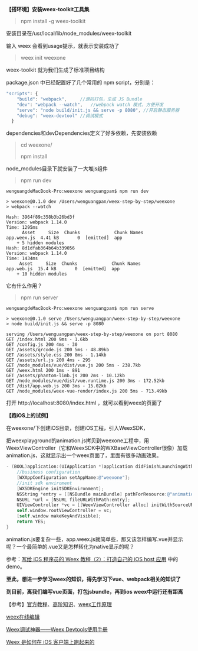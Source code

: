 **【搭环境】安装weex-toolkit工具集**

> npm install -g weex-toolkit

安装目录在/usr/local/lib/node_modules/weex-toolkit

输入 weex  会看到usage提示，就表示安装成功了



> weex init weexone

weex-toolkit 就为我们生成了标准项目结构

package.json 中已经配置好了几个常用的 npm script，分别是：

```javascript
"scripts": {
    "build": "webpack",		//源码打包，生成 JS Bundle
    "dev": "webpack --watch",	//webpack watch 模式，方便开发
    "serve": "node build/init.js && serve -p 8080",	//开启静态服务器
    "debug": "weex-devtool"	//调试模式
  }
```

dependencies和devDependencies定义了好多依赖，先安装依赖

> cd weexone/
>
> npm install

node_modules目录下就安装了一大堆js组件



> npm run dev	

```shell
wenguangdeMacBook-Pro:weexone wenguangpan$ npm run dev

> weexone@0.1.0 dev /Users/wenguangpan/weex-step-by-step/weexone
> webpack --watch

Hash: 3964f89c358b3b26bd3f
Version: webpack 1.14.0
Time: 1295ms
      Asset     Size  Chunks             Chunk Names
app.weex.js  4.41 kB       0  [emitted]  app
    + 5 hidden modules
Hash: 8d1dfab364b64b339056
Version: webpack 1.14.0
Time: 1434ms
     Asset     Size  Chunks             Chunk Names
app.web.js  15.4 kB       0  [emitted]  app
    + 10 hidden modules

```

它有什么作用？



> npm run server

```shell
wenguangdeMacBook-Pro:weexone wenguangpan$ npm run serve

> weexone@0.1.0 serve /Users/wenguangpan/weex-step-by-step/weexone
> node build/init.js && serve -p 8080

serving /Users/wenguangpan/weex-step-by-step/weexone on port 8080
GET /index.html 200 9ms - 1.6kb
GET /config.js 200 4ms - 30
GET /assets/qrcode.js 200 5ms - 48.89kb
GET /assets/style.css 200 8ms - 1.14kb
GET /assets/url.js 200 4ms - 295
GET /node_modules/vue/dist/vue.js 200 5ms - 238.7kb
GET /weex.html 200 1ms - 891
GET /assets/phantom-limb.js 200 2ms - 10.12kb
GET /node_modules/vue/dist/vue.runtime.js 200 3ms - 172.52kb
GET /dist/app.web.js 200 3ms - 15.02kb
GET /node_modules/weex-vue-render/index.js 200 5ms - 713.49kb
```

打开 http://localhost:8080/index.html ，就可以看到weex的页面了



**【跑iOS上的试例】**

在weexone/下创建iOS目录，创建iOS工程，引入WeexSDK，

把weexplayground的animation.js拷贝到weexone工程中，用WeexViewController（它和WeexSDK中的WXBaseViewController很像）加载animation.js，这就显示出一个weex页面了，里面有很多动画效果。

```objective-c
- (BOOL)application:(UIApplication *)application didFinishLaunchingWithOptions:(NSDictionary *)launchOptions {
	//business configuration
	[WXAppConfiguration setAppName:@"weexone"];
	//init sdk enviroment
	[WXSDKEngine initSDKEnvironment];
	NSString *entry = [[NSBundle mainBundle] pathForResource:@"animation" ofType:@"js"];
	NSURL *url = [NSURL fileURLWithPath:entry];
	UIViewController *vc = [[WeexViewController alloc] initWithSourceURL:url];
	self.window.rootViewController = vc;
	[self.window makeKeyAndVisible];
	return YES;
}
```

animation.js要复杂一些，app.weex.js就简单些，那又该怎样编写.vue并显示呢？一个最简单的.vue又是怎样转化为native显示的呢？



参考：[写给 iOS 程序员的 Weex 教程（2）：打造自己的 iOS host 应用](https://0error0warning.com/blog/14842302030085.html) 中的demo。



**至此，想进一步学习weex的知识，得先学习下vue、webpack相关的知识了**



**到目前，离我们编写vue页面，打包jsbundle，再到ios weex中运行还有距离**









【参考】[官方教程](https://weex.incubator.apache.org/cn/)、[高阶知识](https://weex.incubator.apache.org/cn/v-0.10/advanced/index.html)、[weex工作原理](https://weex.incubator.apache.org/cn/guide/intro/how-it-works.html) 

[weex在线编辑](http://dotwe.org/vue) 

[Weex调试神器——Weex Devtools使用手册 ](https://github.com/weexteam/article/issues/50) 

[Weex 是如何在 iOS 客户端上跑起来的](http://www.jianshu.com/p/41cde2c62b81) 
